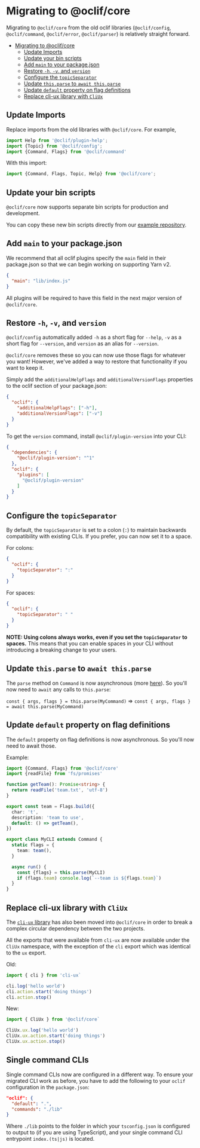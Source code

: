 Migrating to @oclif/core
==============

Migrating to `@oclif/core` from the old oclif libraries (`@oclif/config`, `@oclif/command`, `@oclif/error`, `@oclif/parser`) is relatively straight forward.

- [Migrating to @oclif/core](#migrating-to-oclifcore)
  - [Update Imports](#update-imports)
  - [Update your bin scripts](#update-your-bin-scripts)
  - [Add `main` to your package.json](#add-main-to-your-packagejson)
  - [Restore `-h`, `-v`, and `version`](#restore--h--v-and-version)
  - [Configure the `topicSeparator`](#configure-the-topicseparator)
  - [Update `this.parse` to `await this.parse`](#update-thisparse-to-await-thisparse)
  - [Update `default` property on flag definitions](#update-default-property-on-flag-definitions)
  - [Replace cli-ux library with `CliUx`](#replace-cli-ux-library-with-cliux)

## Update Imports

Replace imports from the old libraries with `@oclif/core`. For example,

```typescript
import Help from '@oclif/plugin-help';
import {Topic} from '@oclif/config';
import {Command, Flags} from '@oclif/command'
```

With this import:

```typescript
import {Command, Flags, Topic, Help} from '@oclif/core';
```

## Update your bin scripts

`@oclif/core` now supports separate bin scripts for production and development.

You can copy these new bin scripts directly from our [example repository](https://github.com/oclif/hello-world/tree/main/bin).

## Add `main` to your package.json

We recommend that all oclif plugins specify the `main` field in their package.json so that we can begin working on supporting Yarn v2.

```json
{
  "main": "lib/index.js"
}
```

All plugins will be required to have this field in the next major version of `@oclif/core`.

## Restore `-h`, `-v`, and `version`

`@oclif/config` automatically added `-h` as a short flag for `--help`, `-v` as a short flag for `--version`, and `version` as an alias for `--version`.

`@oclif/core` removes these so you can now use those flags for whatever you want! However, we've added a way to restore that functionality if you want to keep it.

Simply add the `additionalHelpFlags` and `additionalVersionFlags` properties to the oclif section of your package.json:

```json
{
  "oclif": {
    "additionalHelpFlags": ["-h"],
    "additionalVersionFlags": ["-v"]
  }
}
```

To get the `version` command, install `@oclif/plugin-version` into your CLI:

```json
{
  "dependencies": {
    "@oclif/plugin-version": "^1"
  },
  "oclif": {
    "plugins": [
      "@oclif/plugin-version"
    ]
  }
}
```

## Configure the `topicSeparator`

By default, the `topicSeparator` is set to a colon (`:`) to maintain backwards compatibility with existing CLIs. If you prefer, you can now set it to a space.

For colons:
```json
{
  "oclif": {
    "topicSeparator": ":"
  }
}
```

For spaces:
```json
{
  "oclif": {
    "topicSeparator": " "
  }
}
```

**NOTE: Using colons always works, even if you set the `topicSeparator` to spaces.** This means that you can enable spaces in your CLI without introducing a breaking change to your users.

## Update `this.parse` to `await this.parse`

The `parse` method on `Command` is now asynchronous (more [here](https://oclif.io/blog/#async-command-parsing)). So you'll now need to `await` any calls to `this.parse`:

`const { args, flags } = this.parse(MyCommand)` => `const { args, flags } = await this.parse(MyCommand)`

## Update `default` property on flag definitions

The `default` property on flag definitions is now asynchronous. So you'll now need to await those.

Example:

```typescript
import {Command, Flags} from '@oclif/core'
import {readFile} from 'fs/promises'

function getTeam(): Promise<string> {
  return readFile('team.txt', 'utf-8')
}

export const team = Flags.build({
  char: 't',
  description: 'team to use',
  default: () => getTeam(),
})

export class MyCLI extends Command {
  static flags = {
    team: team(),
  }

  async run() {
    const {flags} = this.parse(MyCLI)
    if (flags.team) console.log(`--team is ${flags.team}`)
  }
}
```

## Replace cli-ux library with `CliUx`

The [`cli-ux` library](https://github.com/oclif/cli-ux) has also been moved into `@oclif/core` in order to break a complex circular dependency between the two projects.

All the exports that were available from `cli-ux` are now available under the `CliUx` namespace, with the exception of the `cli` export which was identical to the `ux` export.

Old:

```typescript
import { cli } from 'cli-ux`

cli.log('hello world')
cli.action.start('doing things')
cli.action.stop()
```

New:

```typescript
import { CliUx } from '@oclif/core`

CliUx.ux.log('hello world')
CliUx.ux.action.start('doing things')
CliUx.ux.action.stop()
```

## Single command CLIs

Single command CLIs now are configured in a different way. To ensure your migrated CLI work as before, you have to add the following to your `oclif` configuration in the `package.json`:

```json
"oclif": {
  "default": ".",
  "commands": "./lib"
}
```

Where `./lib` points to the folder in which your `tsconfig.json` is configured to output to (if you are using TypeScript), and your single command CLI entrypoint `index.(ts|js)` is located.
